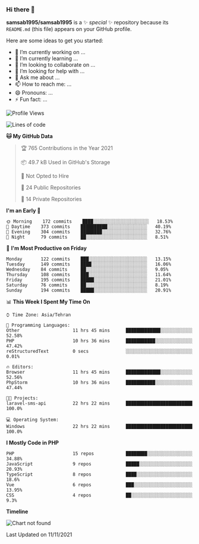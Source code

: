 ### Hi there 👋

**samsab1995/samsab1995** is a ✨ _special_ ✨ repository because its `README.md` (this file) appears on your GitHub profile.

Here are some ideas to get you started:

- 🔭 I’m currently working on ...
- 🌱 I’m currently learning ...
- 👯 I’m looking to collaborate on ...
- 🤔 I’m looking for help with ...
- 💬 Ask me about ...
- 📫 How to reach me: ...
- 😄 Pronouns: ...
- ⚡ Fun fact: ...

<!--START_SECTION:waka-->
![Profile Views](http://img.shields.io/badge/Profile%20Views-0-blue)

![Lines of code](https://img.shields.io/badge/From%20Hello%20World%20I%27ve%20Written-867192%20lines%20of%20code-blue)

**🐱 My GitHub Data** 

> 🏆 765 Contributions in the Year 2021
 > 
> 📦 49.7 kB Used in GitHub's Storage 
 > 
> 🚫 Not Opted to Hire
 > 
> 📜 24 Public Repositories 
 > 
> 🔑 14 Private Repositories  
 > 
**I'm an Early 🐤** 

```text
🌞 Morning    172 commits    ████░░░░░░░░░░░░░░░░░░░░░   18.53% 
🌆 Daytime    373 commits    ██████████░░░░░░░░░░░░░░░   40.19% 
🌃 Evening    304 commits    ████████░░░░░░░░░░░░░░░░░   32.76% 
🌙 Night      79 commits     ██░░░░░░░░░░░░░░░░░░░░░░░   8.51%

```
📅 **I'm Most Productive on Friday** 

```text
Monday       122 commits    ███░░░░░░░░░░░░░░░░░░░░░░   13.15% 
Tuesday      149 commits    ████░░░░░░░░░░░░░░░░░░░░░   16.06% 
Wednesday    84 commits     ██░░░░░░░░░░░░░░░░░░░░░░░   9.05% 
Thursday     108 commits    ███░░░░░░░░░░░░░░░░░░░░░░   11.64% 
Friday       195 commits    █████░░░░░░░░░░░░░░░░░░░░   21.01% 
Saturday     76 commits     ██░░░░░░░░░░░░░░░░░░░░░░░   8.19% 
Sunday       194 commits    █████░░░░░░░░░░░░░░░░░░░░   20.91%

```


📊 **This Week I Spent My Time On** 

```text
⌚︎ Time Zone: Asia/Tehran

💬 Programming Languages: 
Other                    11 hrs 45 mins      █████████████░░░░░░░░░░░░   52.58% 
PHP                      10 hrs 36 mins      ███████████░░░░░░░░░░░░░░   47.42% 
reStructuredText         0 secs              ░░░░░░░░░░░░░░░░░░░░░░░░░   0.01%

🔥 Editors: 
Browser                  11 hrs 45 mins      █████████████░░░░░░░░░░░░   52.56% 
PhpStorm                 10 hrs 36 mins      ███████████░░░░░░░░░░░░░░   47.44%

🐱‍💻 Projects: 
laravel-sms-api          22 hrs 22 mins      █████████████████████████   100.0%

💻 Operating System: 
Windows                  22 hrs 22 mins      █████████████████████████   100.0%

```

**I Mostly Code in PHP** 

```text
PHP                      15 repos            ████████░░░░░░░░░░░░░░░░░   34.88% 
JavaScript               9 repos             █████░░░░░░░░░░░░░░░░░░░░   20.93% 
TypeScript               8 repos             ████░░░░░░░░░░░░░░░░░░░░░   18.6% 
Vue                      6 repos             ███░░░░░░░░░░░░░░░░░░░░░░   13.95% 
CSS                      4 repos             ██░░░░░░░░░░░░░░░░░░░░░░░   9.3%

```


**Timeline**

![Chart not found](https://raw.githubusercontent.com/samsab1995/samsab1995/main/charts/bar_graph.png) 


 Last Updated on 11/11/2021
<!--END_SECTION:waka-->
